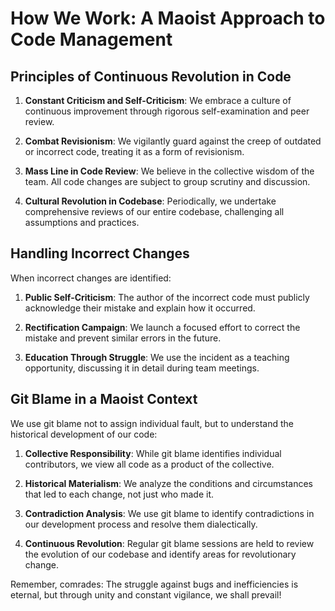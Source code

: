 # How We Work: A Maoist Approach to Code Management

## Principles of Continuous Revolution in Code

1. **Constant Criticism and Self-Criticism**: We embrace a culture of continuous improvement through rigorous self-examination and peer review.

2. **Combat Revisionism**: We vigilantly guard against the creep of outdated or incorrect code, treating it as a form of revisionism.

3. **Mass Line in Code Review**: We believe in the collective wisdom of the team. All code changes are subject to group scrutiny and discussion.

4. **Cultural Revolution in Codebase**: Periodically, we undertake comprehensive reviews of our entire codebase, challenging all assumptions and practices.

## Handling Incorrect Changes

When incorrect changes are identified:

1. **Public Self-Criticism**: The author of the incorrect code must publicly acknowledge their mistake and explain how it occurred.

2. **Rectification Campaign**: We launch a focused effort to correct the mistake and prevent similar errors in the future.

3. **Education Through Struggle**: We use the incident as a teaching opportunity, discussing it in detail during team meetings.

## Git Blame in a Maoist Context

We use git blame not to assign individual fault, but to understand the historical development of our code:

1. **Collective Responsibility**: While git blame identifies individual contributors, we view all code as a product of the collective.

2. **Historical Materialism**: We analyze the conditions and circumstances that led to each change, not just who made it.

3. **Contradiction Analysis**: We use git blame to identify contradictions in our development process and resolve them dialectically.

4. **Continuous Revolution**: Regular git blame sessions are held to review the evolution of our codebase and identify areas for revolutionary change.

Remember, comrades: The struggle against bugs and inefficiencies is eternal, but through unity and constant vigilance, we shall prevail!
